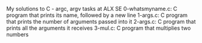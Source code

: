 My solutions to C - argc, argv tasks at ALX SE
0-whatsmyname.c: C program that prints its name, followed by a new line
1-args.c: C program that prints the number of arguments passed into it
2-args.c: C program that prints all the arguments it receives
3-mul.c: C program that multiplies two numbers
